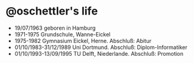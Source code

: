 @oschettler's life
===============

- 19/07/1963 geboren in Hamburg
- 1971-1975 Grundschule, Wanne-Eickel
- 1975-1982 Gymnasium Eickel, Herne. Abschluß: Abitur
- 01/10/1983-31/12/1989 Uni Dortmund. Abschluß: Diplom-Informatiker
- 01/10/1993-13/09/1995 TU Delft, Niederlande. Abschluß: Promotion
